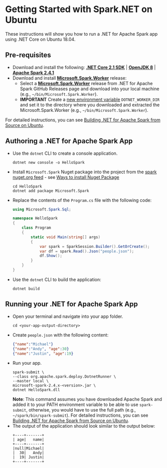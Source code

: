 # Getting Started with Spark.NET on Ubuntu

These instructions will show you how to run a .NET for Apache Spark app using .NET Core on Ubuntu 18.04.

## Pre-requisites

- Download and install the following: **[.NET Core 2.1 SDK](https://dotnet.microsoft.com/download/dotnet-core/2.1)** | **[OpenJDK 8](https://openjdk.java.net/install/)** | **[Apache Spark 2.4.1](https://archive.apache.org/dist/spark/spark-2.4.1/spark-2.4.1-bin-hadoop2.7.tgz)**
- Download and install **[Microsoft.Spark.Worker](https://github.com/dotnet/spark/releases)** release:
    - Select a **[Microsoft.Spark.Worker](https://github.com/dotnet/spark/releases)** release from .NET for Apache Spark GitHub Releases page and download into your local machine (e.g., `~/bin/Microsoft.Spark.Worker`).
    - **IMPORTANT** Create a [new environment variable](https://help.ubuntu.com/community/EnvironmentVariables) `DOTNET_WORKER_DIR` and set it to the directory where you downloaded and extracted the Microsoft.Spark.Worker (e.g., `~/bin/Microsoft.Spark.Worker`).

For detailed instructions, you can see [Building .NET for Apache Spark from Source on Ubuntu](../building/ubuntu-instructions.md).

## Authoring a .NET for Apache Spark App

- Use the `dotnet` CLI to create a console application.
   ```shell
   dotnet new console -o HelloSpark
   ```
- Install `Microsoft.Spark` Nuget package into the project from the [spark nuget.org feed](https://www.nuget.org/profiles/spark) - see [Ways to install Nuget Package](https://docs.microsoft.com/en-us/nuget/consume-packages/ways-to-install-a-package)
    ```shell
    cd HelloSpark
    dotnet add package Microsoft.Spark
    ```
- Replace the contents of the `Program.cs` file with the following code:
    ```csharp
    using Microsoft.Spark.Sql;

    namespace HelloSpark
    {
        class Program
        {
            static void Main(string[] args)
            {
                var spark = SparkSession.Builder().GetOrCreate();
                var df = spark.Read().Json("people.json");
                df.Show();
            }
        }
    }
    ```
- Use the `dotnet` CLI to build the application:
    ```shell
    dotnet build
    ```


## Running your .NET for Apache Spark App
- Open your terminal and navigate into your app folder.
    ```shell
    cd <your-app-output-directory>
    ```
- Create `people.json` with the following content:
    ```json
    {"name":"Michael"}
    {"name":"Andy", "age":30}
    {"name":"Justin", "age":19}
    ```
- Run your app.
    ```shell
    spark-submit \
    --class org.apache.spark.deploy.DotnetRunner \
    --master local \
    microsoft-spark-2.4.x-<version>.jar \
    dotnet HelloSpark.dll
    ```
    **Note**: This command assumes you have downloaded Apache Spark and added it to your PATH environment variable to be able to use `spark-submit`, otherwise, you would have to use the full path (e.g., `~/spark/bin/spark-submit`). For detailed instructions, you can see [Building .NET for Apache Spark from Source on Ubuntu](../building/ubuntu-instructions.md).
- The output of the application should look similar to the output below:
    ```text
    +----+-------+
    | age|   name|
    +----+-------+
    |null|Michael|
    |  30|   Andy|
    |  19| Justin|
    +----+-------+
    ```
